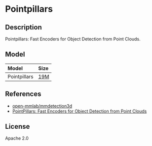 <!--- SPDX-License-Identifier: Apache-2.0 -->

# Pointpillars

## Description

Pointpillars: Fast Encoders for Object Detection from Point Clouds.

## Model

|Model                      |Size                                                                                        |
|:--------------------------|:-------------------------------------------------------------------------------------------|
|Pointpillars               |[19M](pointpillars_kitti-3d-car.onnx)                                                       |

## References

+ [open-mmlab/mmdetection3d](https://github.com/open-mmlab/mmdetection3d/tree/master/configs/pointpillars)
+ [PointPillars: Fast Encoders for Object Detection from Point Clouds](https://arxiv.org/abs/1812.05784)

## License

Apache 2.0

